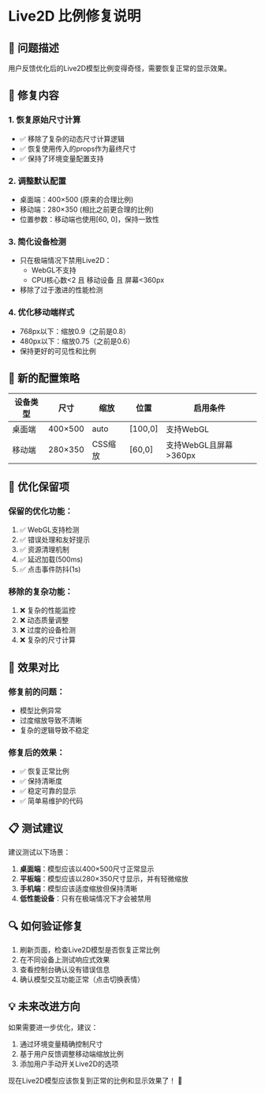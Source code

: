 # Live2D 比例修复说明

## 🔧 问题描述
用户反馈优化后的Live2D模型比例变得奇怪，需要恢复正常的显示效果。

## 🎯 修复内容

### 1. **恢复原始尺寸计算**
- ✅ 移除了复杂的动态尺寸计算逻辑
- ✅ 恢复使用传入的props作为最终尺寸
- ✅ 保持了环境变量配置支持

### 2. **调整默认配置**
- 桌面端：400×500 (原来的合理比例)
- 移动端：280×350 (相比之前更合理的比例)
- 位置参数：移动端也使用[60, 0]，保持一致性

### 3. **简化设备检测**
- 只在极端情况下禁用Live2D：
  - WebGL不支持
  - CPU核心数<2 且 移动设备 且 屏幕<360px
- 移除了过于激进的性能检测

### 4. **优化移动端样式**
- 768px以下：缩放0.9（之前是0.8）
- 480px以下：缩放0.75（之前是0.6）
- 保持更好的可见性和比例

## 📱 新的配置策略

| 设备类型 | 尺寸 | 缩放 | 位置 | 启用条件 |
|---------|------|------|------|---------|
| 桌面端 | 400×500 | auto | [100,0] | 支持WebGL |
| 移动端 | 280×350 | CSS缩放 | [60,0] | 支持WebGL且屏幕>360px |

## 🚀 优化保留项

### 保留的优化功能：
1. ✅ WebGL支持检测
2. ✅ 错误处理和友好提示
3. ✅ 资源清理机制
4. ✅ 延迟加载(500ms)
5. ✅ 点击事件防抖(1s)

### 移除的复杂功能：
1. ❌ 复杂的性能监控
2. ❌ 动态质量调整
3. ❌ 过度的设备检测
4. ❌ 复杂的尺寸计算

## 🎨 效果对比

### 修复前的问题：
- 模型比例异常
- 过度缩放导致不清晰
- 复杂的逻辑导致不稳定

### 修复后的效果：
- ✅ 恢复正常比例
- ✅ 保持清晰度
- ✅ 稳定可靠的显示
- ✅ 简单易维护的代码

## 📋 测试建议

建议测试以下场景：
1. **桌面端**：模型应该以400×500尺寸正常显示
2. **平板端**：模型应该以280×350尺寸显示，并有轻微缩放
3. **手机端**：模型应该适度缩放但保持清晰
4. **低性能设备**：只有在极端情况下才会被禁用

## 🔍 如何验证修复

1. 刷新页面，检查Live2D模型是否恢复正常比例
2. 在不同设备上测试响应式效果
3. 查看控制台确认没有错误信息
4. 确认模型交互功能正常（点击切换表情）

## 💡 未来改进方向

如果需要进一步优化，建议：
1. 通过环境变量精确控制尺寸
2. 基于用户反馈调整移动端缩放比例
3. 添加用户手动开关Live2D的选项

现在Live2D模型应该恢复到正常的比例和显示效果了！ 🎉
